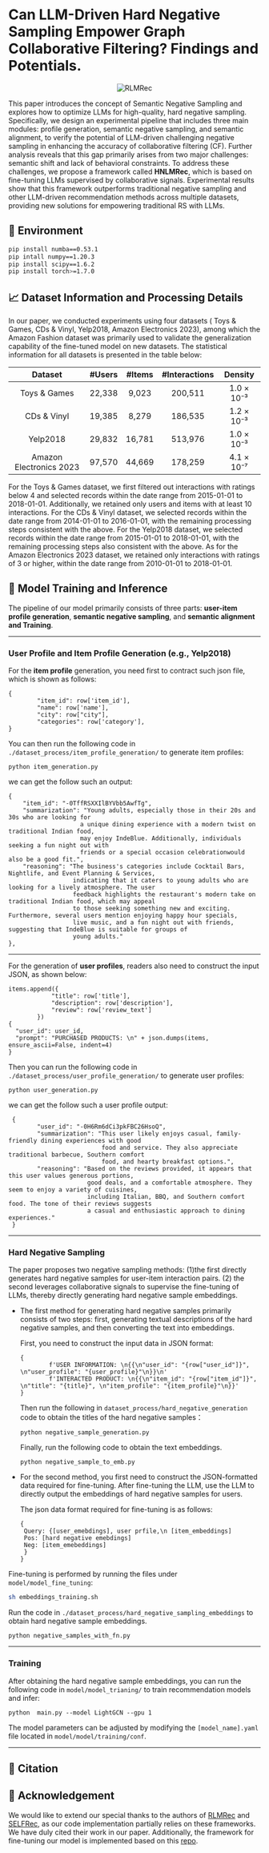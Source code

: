 # Can LLM-Driven Hard Negative Sampling Empower Graph Collaborative Filtering? Findings and Potentials.

<p align="center">
<img src="model_pipeline.jpg" alt="RLMRec" />
</p>

This paper introduces the concept of Semantic Negative Sampling and explores how to optimize LLMs for 
high-quality, hard negative sampling. Specifically, we design an experimental pipeline that includes 
three main modules: profile generation, semantic negative sampling, and semantic alignment, to verify 
the potential of LLM-driven challenging negative sampling in enhancing the accuracy of collaborative 
filtering (CF). Further analysis reveals that this gap primarily arises from two major challenges: 
semantic shift and lack of behavioral constraints. To address these challenges, we propose a framework
called **HNLMRec**, which is based on fine-tuning LLMs supervised by collaborative signals.
Experimental results show that this framework outperforms traditional negative sampling and other
LLM-driven recommendation methods across multiple datasets, providing new solutions for empowering 
traditional RS with LLMs.

## 📝 Environment
```bash
pip install numba==0.53.1
pip intall numpy==1.20.3
pip install scipy==1.6.2
pip install torch>=1.7.0
```

## 📈 Dataset Information and Processing Details

In our paper, we conducted experiments using four datasets ( Toys & Games, CDs & Vinyl, 
Yelp2018, Amazon Electronics 2023), among which the Amazon Fashion dataset was primarily 
used to validate the generalization capability of the fine-tuned model on new datasets. 
The statistical information for all datasets is presented in the table below:

|         Dataset         | #Users | #Items | #Interactions |  Density   |
|:-----------------------:|:------:|:------:|:-------------:|:----------:|
|      Toys & Games       | 22,338 | 9,023  |    200,511    | 1.0 × 10⁻³ |
|       CDs & Vinyl       | 19,385 | 8,279  |    186,535    | 1.2 × 10⁻³ |
|        Yelp2018         | 29,832 | 16,781 |    513,976    | 1.0 × 10⁻³ |
| Amazon Electronics 2023 | 97,570 | 44,669 |    178,259    | 4.1 × 10⁻⁷ |

For the Toys & Games dataset, we first filtered out interactions with ratings below 4 
and selected records within the date range from 2015-01-01 to 2018-01-01. Additionally,
we retained only users and items with at least 10 interactions. For the CDs & Vinyl 
dataset, we selected records within the date range from 2014-01-01 to 2016-01-01, with
the remaining processing steps consistent with the above. For the Yelp2018 dataset, 
we selected records within the date range from 2015-01-01 to 2018-01-01, with the
remaining processing steps also consistent with the above. As for the Amazon 
Electronics 2023 dataset, we retained only interactions with ratings of 3 or higher,
within the date range from 2010-01-01 to 2018-01-01.

## 🔬 Model Training and Inference

The pipeline of our model primarily consists of three parts: **user-item profile generation**, 
**semantic negative sampling**, and **semantic alignment and Training**.
***
### User Profile and Item Profile Generation (e.g., Yelp2018)

For the **item profile** generation, you need first to contract such json file, which is shown as follows:
```
{
        "item_id": row['item_id'],
        "name": row['name'],  
        "city": row["city"], 
        "categories": row['category'],
}
```
You can then run the following code in `./dataset_process/item_profile_generation/` to generate item profiles:
```
python item_generation.py
```
we can get the follow such an output:
```
{
    "item_id": "-0TffRSXXIlBYVbb5AwfTg",
    "summarization": "Young adults, especially those in their 20s and 30s who are looking for
                    a unique dining experience with a modern twist on traditional Indian food, 
                    may enjoy IndeBlue. Additionally, individuals seeking a fun night out with 
                    friends or a special occasion celebrationwould also be a good fit.",
    "reasoning": "The business's categories include Cocktail Bars, Nightlife, and Event Planning & Services,
                  indicating that it caters to young adults who are looking for a lively atmosphere. The user 
                  feedback highlights the restaurant's modern take on traditional Indian food, which may appeal
                  to those seeking something new and exciting. Furthermore, several users mention enjoying happy hour specials, 
                  live music, and a fun night out with friends, suggesting that IndeBlue is suitable for groups of 
                  young adults."
},
```
***
For the generation of **user profiles**, readers also need to construct the input JSON, as shown below:

```
items.append({
            "title": row['title'],
            "description": row['description'],
            "review": row['review_text']
        })
{
  "user_id": user_id, 
  "prompt": "PURCHASED PRODUCTS: \n" + json.dumps(items, ensure_ascii=False, indent=4)
}
```
Then you can run the following code in `./dataset_process/user_profile_generation/` to generate user profiles:
```
python user_generation.py
```
we can get the follow such a user profile output:
```
 {
        "user_id": "-0H6Rm6dCi3pkFBC26HsoQ",
        "summarization": "This user likely enjoys casual, family-friendly dining experiences with good 
                          food and service. They also appreciate traditional barbecue, Southern comfort 
                          food, and hearty breakfast options.",
        "reasoning": "Based on the reviews provided, it appears that this user values generous portions, 
                      good deals, and a comfortable atmosphere. They seem to enjoy a variety of cuisines, 
                      including Italian, BBQ, and Southern comfort food. The tone of their reviews suggests 
                      a casual and enthusiastic approach to dining experiences."
 }
```
***
### Hard Negative Sampling
The paper proposes two negative sampling methods: (1)the first directly generates hard negative samples for 
user-item interaction pairs. (2) the second leverages collaborative signals 
to supervise the fine-tuning of LLMs, thereby directly generating hard negative sample embeddings.

- The first method for generating hard negative samples primarily consists of two steps: first, 
  generating textual descriptions of the hard negative samples, and then converting the text into embeddings.
  
  First, you need to construct the input data in JSON format:
  ```
  {
          f'USER INFORMATION: \n{{\n"user_id": "{row["user_id"]}", \n"user_profile": "{user_profile}"\n}}\n'
          f'INTERACTED PRODUCT: \n{{\n"item_id": "{row["item_id"]}", \n"title": "{title}", \n"item_profile": "{item_profile}"\n}}'
  }
  ```
  Then run the following in `dataset_process/hard_negative_generation` code to obtain the titles of the hard negative samples：
  ```
  python negative_sample_generation.py
  ```
  Finally, run the following code to obtain the text embeddings.
  ```
  python negative_sample_to_emb.py
  ```
- For the second method, you first need to construct the JSON-formatted data required for fine-tuning. 
  After fine-tuning the LLM, use the LLM to directly output the embeddings of hard negative samples for users.
  
  The json data format required for fine-tuning is as follows:
  ```
  { 
   Query: {[user_emebdings], user prfile,\n [item_embeddings]
   Pos: [hard negative emebdings]
   Neg: [item_emebeddings]
   } 
  }
  ```
 Fine-tuning is performed by running the files under `model/model_fine_tuning`:
 ```bash
 sh embeddings_training.sh
 ```
 Run the code in `./dataset_process/hard_negative_sampling_embeddings` to obtain hard negative sample embeddings.
 ```
 python negative_samples_with_fn.py
 ```

---
### Training
After obtaining the hard negative sample embeddings, you can run the following code 
in `model/model_trianing/` to train recommendation models and infer:
```
python  main.py --model LightGCN --gpu 1
```

The model parameters can be adjusted by modifying the `[model_name].yaml` file located in `model/model/training/conf`.

---
## 📡 Citation

## 👏 Acknowledgement

We would like to extend our special thanks to the authors of [RLMRec](https://github.com/HKUDS/RLMRec) 
and [SELFRec](https://github.com/Coder-Yu/SELFRec), as our code implementation partially relies on 
these frameworks. We have duly cited their work in our paper. Additionally, the framework for 
fine-tuning our model is implemented based on this [repo](https://github.com/yuanzhoulvpi2017/SentenceEmbedding).

